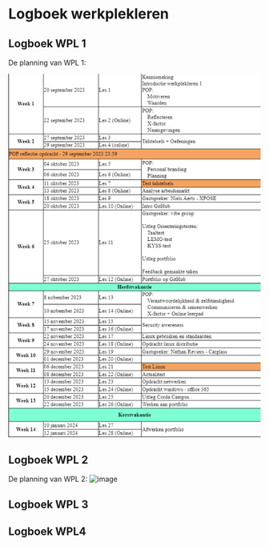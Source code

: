 # Logboek werkplekleren

## Logboek WPL 1
De planning van WPL 1:



![](./planning.png?raw=true)



## Logboek WPL 2
De planning van WPL 2:
![image](https://github.com/PXL-Digital-SNE-Werkplekleren/portfolio-AlejandroVerissimoPXL/assets/148559043/373480bc-7c78-44a0-985a-6c210b70ce34)


## Logboek WPL 3

## Logboek WPL4
